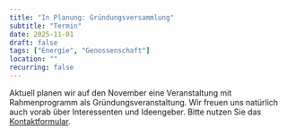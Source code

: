 ```yaml
---
title: "In Planung: Gründungsversammlung"
subtitle: "Termin"
date: 2025-11-01
draft: false
tags: ["Energie", "Genossenschaft"]
location: ""
recurring: false
---
```


Aktuell planen wir auf den November eine Veranstaltung mit Rahmenprogramm als Gründungsveranstaltung. Wir freuen uns natürlich auch vorab über Interessenten und Ideengeber. Bitte nutzen Sie das [Kontaktformular](/#kontaktformular).

